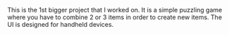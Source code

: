 This is the 1st bigger project that I worked on. 
It is a simple puzzling game where you have to combine 2 or 3 items in order to create new items.
The UI is designed for handheld devices.
